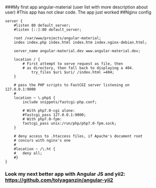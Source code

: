 ###My first app angular-material (user list with more description about user)
#This app has not clear code. The app just worked
##Nginx config
```
server {
	#listen 80 default_server;
	#listen [::]:80 default_server;

	root /var/www/projects/angular-material;
	index index.php index.html index.htm index.nginx-debian.html;

	server_name angular-material.dev www.angular-material.dev;

	location / {
		# First attempt to serve request as file, then
		# as directory, then fall back to displaying a 404.
        	try_files $uri $uri/ /index.html =404;
	}

	# pass the PHP scripts to FastCGI server listening on 127.0.0.1:9000
	#
	location ~ \.php$ {
		include snippets/fastcgi-php.conf;

		# With php7.0-cgi alone:
		#fastcgi_pass 127.0.0.1:9000;
		# With php7.0-fpm:
		fastcgi_pass unix:/run/php/php7.0-fpm.sock;
	}

	# deny access to .htaccess files, if Apache's document root
	# concurs with nginx's one
	#
	#location ~ /\.ht {
	#	deny all;
	#}
}
```
### Look my next better app with Angular JS and yii2: https://github.com/tolyaganzin/angular-yii2
